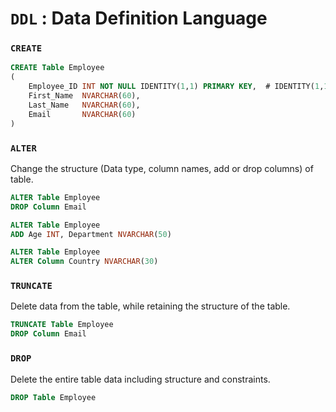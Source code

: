 # `DDL` : Data Definition Language

### `CREATE` 
```sql
CREATE Table Employee
(
    Employee_ID INT NOT NULL IDENTITY(1,1) PRIMARY KEY,  # IDENTITY(1,1) Start from 1 and Increment by 1 
    First_Name  NVARCHAR(60),
    Last_Name   NVARCHAR(60),
    Email       NVARCHAR(60)
)
```

### `ALTER`
Change the structure (Data type, column names, add or drop columns) of table.
```sql
ALTER Table Employee
DROP Column Email
```
```sql
ALTER Table Employee
ADD Age INT, Department NVARCHAR(50)
```
```sql
ALTER Table Employee
ALTER Column Country NVARCHAR(30)
```

### `TRUNCATE`
Delete data from the table, while retaining the structure of the table.
```sql
TRUNCATE Table Employee
DROP Column Email
```

### `DROP`
Delete the entire table data including structure and constraints.
```sql
DROP Table Employee
```
